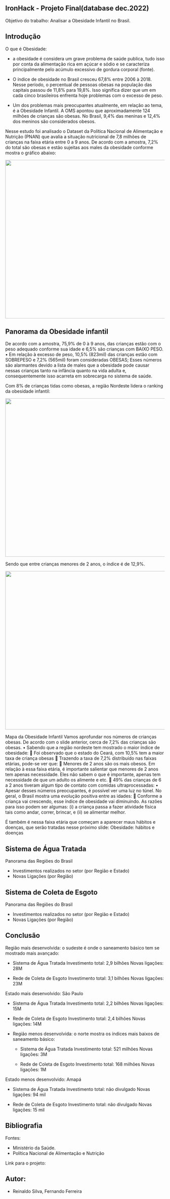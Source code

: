 ## IronHack - Projeto Final(database dec.2022)

Objetivo do trabalho:
Analisar a Obesidade Infantil no Brasil.

## Introdução

O que é Obesidade:
- a obesidade é considera um grave problema de saúde publica, tudo isso por conta da alimentação rica em açúcar e sódio e se caracteriza principalmente pelo acúmulo excessivo de gordura corporal (fonte).

- O índice de obesidade no Brasil cresceu 67,8% entre 2006 à 2018. Nesse período, o percentual de pessoas obesas na população das capitais passou de 11,8% para 19,8%. Isso significa dizer que um em cada cinco brasileiros enfrenta hoje problemas com o excesso de peso.

- Um dos problemas mais preocupantes atualmente, em relação ao tema, é a Obesidade Infantil. A OMS apontou que aproximadamente 124 milhões de crianças são obesas. No Brasil, 9,4% das meninas e 12,4% dos meninos são considerados obesos.

Nesse estudo foi analisado o Dataset da Política Nacional de Alimentação e Nutrição (PNAN) que avalia a situação nutricional de 7,8 milhões de crianças na faixa etária entre 0 a 9 anos. De acordo com a amostra, 7,2% do total são obesas e estão sujeitas aos males da obesidade conforme mostra o gráfico abaixo:

 <img src="https://github.com/ReinaldoASilva/Projeto-Final/blob/main/grafico%20.jpeg" width="700" height="500">
 

## Panorama da Obesidade infantil

De acordo com a amostra, 75,9% de 0 à 9 anos, das crianças estão com o peso adequado conforme sua idade e 6,5% são crianças com BAIXO PESO.
•	Em relação à excesso de peso, 10,5% (823mil) das crianças estão com SOBREPESO e 7,2% (565mil) foram consideradas OBESAS;
Esses números são alarmantes devido a lista de males que a obesidade pode causar nessas crianças tanto na infância quanto na vida adulta e, consequentemente isso acarreta em sobrecarga no sistema de saúde.

Com 8% de crianças tidas como obesas, a região Nordeste lidera o ranking da obesidade infantil:

<img src="https://github.com/ReinaldoASilva/Projeto-Final/blob/f11c2c014adc4fbb663c6b82dc3d763f82011965/total_regioes.jpeg" width="700" height="500">

Sendo que entre crianças menores de 2 anos, o índice é de 12,9%. 

<img src="https://github.com/ReinaldoASilva/Projeto-Final/blob/main/obesidade_faixa_etaria.jpeg" width="750" height="500">

Mapa da Obesidade Infantil
Vamos aprofundar nos números de crianças obesas.
De acordo com o slide anterior, cerca de 7,2% das crianças são obesas.
•	Sabendo que a região nordeste tem mostrado o maior índice de obesidade:
	Foi observado que o estado do Ceará, com 10,5% tem a maior taxa de criança obesas
	Trazendo a taxa de 7,2% distribuído nas faixas etárias, pode-se ver que:
	Menores de 2 anos são os mais obesos.
Em relação à essa faixa etária, é importante salientar que menores de 2 anos tem apenas necessidade. Eles não sabem o que é importante, apenas tem necessidade de que um adulto os alimente e etc.
	49% das crianças de 6 a 2 anos tiveram algum tipo de contato com comidas ultraprocessadas:
•	Apesar desses números preocupantes, é possível ver uma luz no túnel. No geral, o Brasil mostra uma evolução positiva entre as idades: 
	Conforme a criança vai crescendo, esse índice de obesidade vai diminuindo.
As razões para isso podem ser algumas:
(i)	a criança passa a fazer atividade física tais como andar, correr, brincar, e
(ii)	se alimentar melhor.
 
É também é nessa faixa etária que começam a aparecer maus hábitos e doenças, que serão tratadas nesse próximo slide: Obesidade: hábitos e doenças


## Sistema de Água Tratada

Panorama das Regiões do Brasil
- Investimentos realizados no setor (por Região e Estado)
- Novas Ligações (por Região)


## Sistema de Coleta de Esgoto

Panorama das Regiões do Brasil
- Investimentos realizados no setor (por Região e Estado)
- Novas Ligações (por Região)

## Conclusão

Região mais desenvolvida: o sudeste é onde o saneamento básico tem se mostrado mais avançado:
  - Sistema de Água Tratada
    Investimento total: 2,9 bilhões
    Novas ligações: 28M

  - Rede de Coleta de Esgoto
    Investimento total: 3,1 bilhões
    Novas ligações: 23M

Estado mais desenvolvido: São Paulo
  - Sistema de Água Tratada
    Investimento total: 2,2 bilhões
    Novas ligações: 15M

  - Rede de Coleta de Esgoto
    Investimento total: 2,4 bilhões
    Novas ligações: 14M

- Região menos desenvolvida: o norte mostra os índices mais baixos de saneamento básico:
  - Sistema de Água Tratada
    Investimento total: 521 milhões
    Novas ligações: 3M

  - Rede de Coleta de Esgoto
    Investimento total: 168 milhões
    Novas ligações: 1M

Estado menos desenvolvido: Amapá
  - Sistema de Água Tratada
    Investimento total: não divulgado
    Novas ligações: 94 mil

  - Rede de Coleta de Esgoto
    Investimento total: não divulgado
    Novas ligações: 15 mil


## Bibliografia

Fontes:
- Ministério da Saúde.
- Política Nacional de Alimentação e Nutrição

Link para o projeto:



## Autor:
- Reinaldo Silva, Fernando Ferreira




